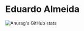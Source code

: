 # Eduardo Almeida
 ![Anurag's GitHub stats](https://github-readme-stats.vercel.app/api?username=anuraghazra&theme=dark&show_icons=true)
